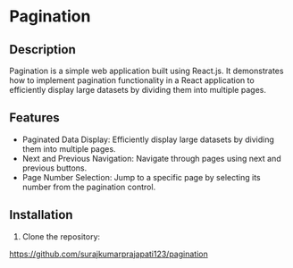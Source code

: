 # Pagination

## Description

Pagination is a simple web application built using React.js. It demonstrates how to implement pagination functionality in a React application to efficiently display large datasets by dividing them into multiple pages.

## Features

- Paginated Data Display: Efficiently display large datasets by dividing them into multiple pages.
- Next and Previous Navigation: Navigate through pages using next and previous buttons.
- Page Number Selection: Jump to a specific page by selecting its number from the pagination control.

## Installation

1. Clone the repository:

https://github.com/surajkumarprajapati123/pagination
